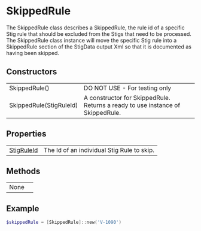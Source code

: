 # SkippedRule

The SkippedRule class describes a SkippedRule, the rule id of a specific Stig rule that should be excluded from the Stigs that need to be processed. The SkippedRule class instance will move the specific Stig rule into a SkippedRule section of the StigData output Xml so that it is documented as having been skipped.

## Constructors

|||
|-|-|
| SkippedRule() | DO NOT USE - For testing only |
| SkippedRule(StigRuleId) | A constructor for SkippedRule. Returns a ready to use instance of SkippedRule. |

## Properties

|||
|-|-|
| [StigRuleId](https://docs.microsoft.com/en-us/dotnet/api/system.string?view=netframework-4.7.1) | The Id of an individual Stig Rule to skip. |

## Methods

|||
|-|-|
| None | |

## Example

```PowerShell
$skippedRule = [SkippedRule]::new('V-1090')
```
